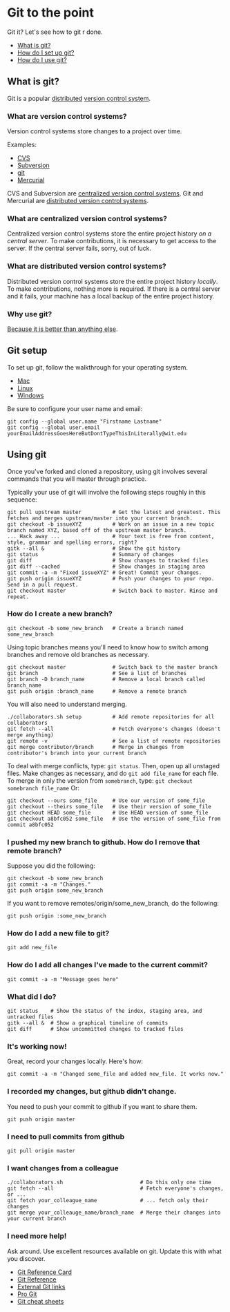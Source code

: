 Git to the point
================
Git it? Let's see how to git r done.

- [What is git?](#what-is-git)
- [How do I set up git?](#git-setup)
- [How do I use git?](#using-git)

What is git?
------------
Git is a popular [distributed](#what-are-distributed-version-control-systems) [version control system](#what-are-version-control-systems).

### What are version control systems?
Version control systems store changes to a project over time.

Examples:

- [CVS](http://www.nongnu.org/cvs/)
- [Subversion](http://subversion.apache.org/)
- [git](http://git-scm.com/)
- [Mercurial](http://mercurial.selenic.com/) 

CVS and Subversion are [centralized version control systems](#what-are-centralized-version-control-systems).
Git and Mercurial are [distributed version control systems](#what-are-distributed-version-control-systems).

### What are centralized version control systems?
Centralized version control systems store the entire project history *on a central server*.
To make contributions, it is necessary to get access to the server.
If the central server fails, sorry, out of luck.

### What are distributed version control systems?
Distributed version control systems store the entire project history *locally*.
To make contributions, nothing more is required.
If there is a central server and it fails, your machine has a local backup of the entire project history.

### Why use git?
[Because it is better than anything else](http://git-scm.com/about).

Git setup
---------
To set up git, follow the walkthrough for your operating system.

- [Mac](http://help.github.com/mac-set-up-git/)
- [Linux](http://help.github.com/linux-set-up-git/)
- [Windows](http://help.github.com/win-set-up-git/)

Be sure to configure your user name and email:

    git config --global user.name "Firstname Lastname"
    git config --global user.email yourEmailAddressGoesHereButDontTypeThisInLiterally@wit.edu

Using git
---------
Once you've forked and cloned a repository, using git involves several commands that you will master through practice.

Typically your use of git will involve the following steps roughly in this sequence:

    git pull upstream master          # Get the latest and greatest. This fetches and merges upstream/master into your current branch.
    git checkout -b issueXYZ          # Work on an issue in a new topic branch named XYZ, based off of the upstream master branch.
    ... Hack away ...                 # Your text is free from content, style, grammar and spelling errors, right?
    gitk --all &                      # Show the git history
    git status                        # Summary of changes
    git diff                          # Show changes to tracked files
    git diff --cached                 # Show changes in staging area
    git commit -a -m "Fixed issueXYZ" # Great! Commit your changes.
    git push origin issueXYZ          # Push your changes to your repo. Send in a pull request.
    git checkout master               # Switch back to master. Rinse and repeat.

### How do I create a new branch?

    git checkout -b some_new_branch   # Create a branch named some_new_branch

Using topic branches means you'll need to know how to switch among branches and remove old branches as necessary.

    git checkout master               # Switch back to the master branch
    git branch                        # See a list of branches
    git branch -D branch_name         # Remove a local branch called branch_name
    git push origin :branch_name      # Remove a remote branch

You will also need to understand merging.

    ./collaborators.sh setup          # Add remote repositories for all collaborators
    git fetch --all                   # Fetch everyone's changes (doesn't merge anything)
    git remote -v                     # See a list of remote repositories
    git merge contributor/branch      # Merge in changes from contributor's branch into your current branch

To deal with merge conflicts, type: `git status`. Then, open up all unstaged files. Make changes as necessary, and do `git add file_name` for each file.
To merge in only the version from `somebranch`, type: `git checkout somebranch file_name` Or:

    git checkout --ours some_file     # Use our version of some_file
    git checkout --theirs some_file   # Use their version of some_file
    git checkout HEAD some_file       # Use HEAD version of some_file
    git checkout a8bfc052 some_file   # Use the version of some_file from commit a8bfc052

### I pushed my new branch to github. How do I remove that remote branch?
Suppose you did the following:

    git checkout -b some_new_branch
    git commit -a -m "Changes."
    git push origin some_new_branch

If you want to remove remotes/origin/some_new_branch, do the following:

    git push origin :some_new_branch

### How do I add a new file to git?

    git add new_file

### How do I add all changes I've made to the current commit?

    git commit -a -m "Message goes here"

### What did I do?

    git status    # Show the status of the index, staging area, and untracked files
    gitk --all &  # Show a graphical timeline of commits
    git diff      # Show uncommitted changes to tracked files

### It's working now!
Great, record your changes locally. Here's how:

    git commit -a -m "Changed some_file and added new_file. It works now."

### I recorded my changes, but github didn't change.
You need to push your commit to github if you want to share them.

    git push origin master

### I need to pull commits from github

    git pull origin master

### I want changes from a colleague

    ./collaborators.sh                         # Do this only one time
    git fetch --all                            # Fetch everyone's changes, or ...
    git fetch your_colleague_name              # ... fetch only their changes
    git merge your_colleauge_name/branch_name  # Merge their changes into your current branch

### I need more help!
Ask around. Use excellent resources available on git. Update this with what you discover.

- [Git Reference Card](http://refcardz.dzone.com/refcardz/getting-started-git)
- [Git Reference](http://gitref.org/index.html)
- [External Git links](http://git-scm.com/doc/ext)
- [Pro Git](http://git-scm.com/book/index.html)
- [Git cheat sheets](http://help.github.com/git-cheat-sheets/)

